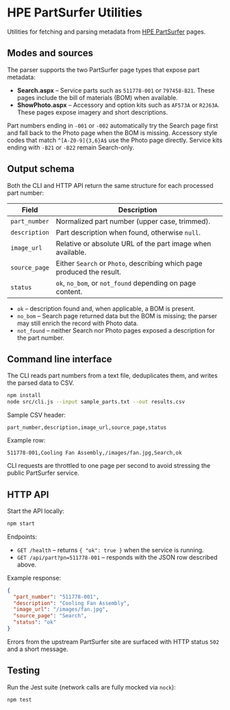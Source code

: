 # HPE PartSurfer Utilities

Utilities for fetching and parsing metadata from [HPE PartSurfer](https://partsurfer.hpe.com/) pages.

## Modes and sources

The parser supports the two PartSurfer page types that expose part metadata:

- **Search.aspx** – Service parts such as `511778-001` or `797458-B21`. These pages include the bill of materials (BOM) when available.
- **ShowPhoto.aspx** – Accessory and option kits such as `AF573A` or `R2J63A`. These pages expose imagery and short descriptions.

Part numbers ending in `-001` or `-002` automatically try the Search page first and fall back to the Photo page when the BOM is missing. Accessory style codes that match `^[A-Z0-9]{3,6}A$` use the Photo page directly. Service kits ending with `-B21` or `-B22` remain Search-only.

## Output schema

Both the CLI and HTTP API return the same structure for each processed part number:

| Field | Description |
| ----- | ----------- |
| `part_number` | Normalized part number (upper case, trimmed). |
| `description` | Part description when found, otherwise `null`. |
| `image_url` | Relative or absolute URL of the part image when available. |
| `source_page` | Either `Search` or `Photo`, describing which page produced the result. |
| `status` | `ok`, `no_bom`, or `not_found` depending on page content. |

- `ok` – description found and, when applicable, a BOM is present.
- `no_bom` – Search page returned data but the BOM is missing; the parser may still enrich the record with Photo data.
- `not_found` – neither Search nor Photo pages exposed a description for the part number.

## Command line interface

The CLI reads part numbers from a text file, deduplicates them, and writes the parsed data to CSV.

```bash
npm install
node src/cli.js --input sample_parts.txt --out results.csv
```

Sample CSV header:

```
part_number,description,image_url,source_page,status
```

Example row:

```
511778-001,Cooling Fan Assembly,/images/fan.jpg,Search,ok
```

CLI requests are throttled to one page per second to avoid stressing the public PartSurfer service.

## HTTP API

Start the API locally:

```bash
npm start
```

Endpoints:

- `GET /health` – returns `{ "ok": true }` when the service is running.
- `GET /api/part?pn=511778-001` – responds with the JSON row described above.

Example response:

```json
{
  "part_number": "511778-001",
  "description": "Cooling Fan Assembly",
  "image_url": "/images/fan.jpg",
  "source_page": "Search",
  "status": "ok"
}
```

Errors from the upstream PartSurfer site are surfaced with HTTP status `502` and a short message.

## Testing

Run the Jest suite (network calls are fully mocked via `nock`):

```bash
npm test
```
